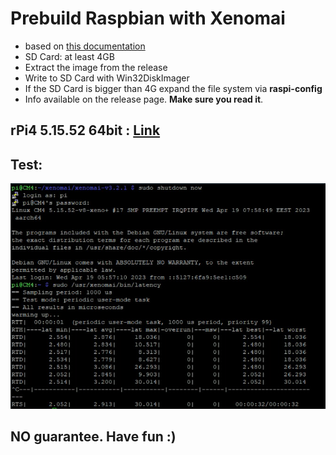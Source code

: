 # Prebuild Raspbian with Xenomai
- based on [this documentation](https://george117.github.io/rPi_Xenomai/)
- SD Card: at least 4GB
- Extract the image from the release
- Write to SD Card with Win32DiskImager
- If the SD Card is bigger than 4G expand the file system via **raspi-config**
- Info available on the release page. **Make sure you read it**.

## rPi4 5.15.52 64bit : [Link](https://github.com/George117/rPi_Xenomai_Images/releases/tag/rPi4_5.15.52_64bit)
## Test:
![image](https://github.com/George117/rPi_Xenomai/blob/main/docs/assets/images/3/latency_test.png)




## NO guarantee. Have fun :)
